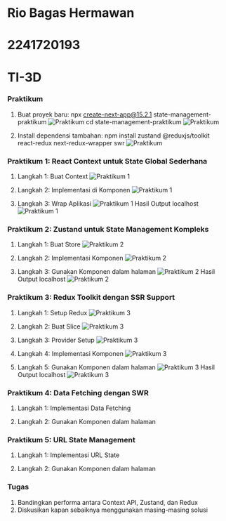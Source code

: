 # Rio Bagas Hermawan
# 2241720193
# TI-3D

### Praktikum
1.	Buat proyek baru:
npx create-next-app@15.2.1 state-management-praktikum
![Praktikum](./images/prak0-1.png)
cd state-management-praktikum
![Praktikum](./images/prak0-2.png)

2.	Install dependensi tambahan:
npm install zustand @reduxjs/toolkit react-redux next-redux-wrapper swr
![Praktikum](./images/prak0-3.png)

### Praktikum 1: React Context untuk State Global Sederhana
1. Langkah 1: Buat Context
![Praktikum 1](./images/prak1-1.png)
 
2. Langkah 2: Implementasi di Komponen
![Praktikum 1](./images/prak1-2.png)
 
3. Langkah 3: Wrap Aplikasi
![Praktikum 1](./images/prak1-3.png)
Hasil Output localhost
![Praktikum 1](./images/prak1-4.png)
 

 

### Praktikum 2: Zustand untuk State Management Kompleks
1. Langkah 1: Buat Store
![Praktikum 2](./images/prak2-1.png)
 
2. Langkah 2: Implementasi Komponen
![Praktikum 2](./images/prak2-2.png)
 
3. Langkah 3: Gunakan Komponen dalam halaman
![Praktikum 2](./images/prak2-3.png)
Hasil Output localhost
![Praktikum 2](./images/prak2-4.png)
 
 
### Praktikum 3: Redux Toolkit dengan SSR Support
1. Langkah 1: Setup Redux
![Praktikum 3](./images/prak3-1.png)
 
2. Langkah 2: Buat Slice
![Praktikum 3](./images/prak3-2.png)

3. Langkah 3: Provider Setup
![Praktikum 3](./images/prak3-3.png)

4. Langkah 4: Implementasi Komponen
![Praktikum 3](./images/prak3-4.png)

5. Langkah 5: Gunakan Komponen dalam halaman
![Praktikum 3](./images/prak3-5.png)
Hasil Output localhost
![Praktikum 3](./images/prak3-6.png) 
 
### Praktikum 4: Data Fetching dengan SWR
1. Langkah 1: Implementasi Data Fetching
 
2. Langkah 2: Gunakan Komponen dalam halaman
 
 
### Praktikum 5: URL State Management
1. Langkah 1: Implementasi URL State
 
2. Langkah 2: Gunakan Komponen dalam halaman
 
 
### Tugas
1.	Bandingkan performa antara Context API, Zustand, dan Redux
2.	Diskusikan kapan sebaiknya menggunakan masing-masing solusi
